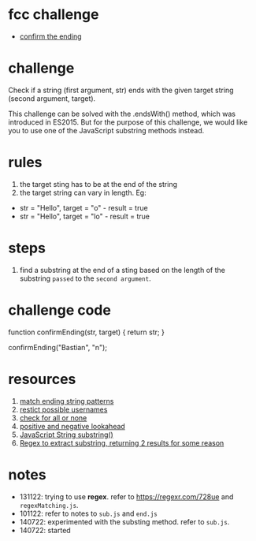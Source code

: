 # fcc challenge
- [confirm the ending](https://www.freecodecamp.org/learn/javascript-algorithms-and-data-structures/basic-algorithm-scripting/confirm-the-ending)

# challenge
Check if a string (first argument, str) ends with the given target string (second argument, target).

This challenge can be solved with the .endsWith() method, which was introduced in ES2015. But for the purpose of this challenge, we would like you to use one of the JavaScript substring methods instead.

# rules
1. the target sting has to be at the end of the string
2. the target string can vary in length. Eg: 
  - str = "Hello", target = "o" - result = true
  - str = "Hello", target = "lo" - result = true

# steps
1. find a substring at the end of a sting based on the length of the substring `passed` to the `second argument`. 

# challenge code
function confirmEnding(str, target) {
  return str;
}

confirmEnding("Bastian", "n");

# resources
1. [match ending string patterns](https://www.freecodecamp.org/learn/javascript-algorithms-and-data-structures/regular-expressions/match-ending-string-patterns)
2. [restict possible usernames](https://www.freecodecamp.org/learn/javascript-algorithms-and-data-structures/regular-expressions/restrict-possible-usernames)
3. [check for all or none](https://www.freecodecamp.org/learn/javascript-algorithms-and-data-structures/regular-expressions/check-for-all-or-none)
4. [positive and negative lookahead](https://www.freecodecamp.org/learn/javascript-algorithms-and-data-structures/regular-expressions/positive-and-negative-lookahead)
5. [JavaScript String substring()](https://www.w3schools.com/jsref/jsref_substring.asp)
6. [Regex to extract substring, returning 2 results for some reason](https://stackoverflow.com/questions/3486359/regex-to-extract-substring-returning-2-results-for-some-reason)

# notes
- 131122: trying to use **regex**. refer to https://regexr.com/728ue and `regexMatching.js`.
- 101122: refer to notes to `sub.js` and `end.js`
- 140722: experimented with the substing method. refer to `sub.js`.
- 140722: started